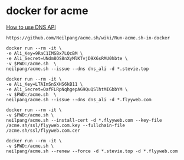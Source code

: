 # docker for acme

[How to use DNS API](https://github.com/Neilpang/acme.sh/blob/master/dnsapi/README.md)

`https://github.com/Neilpang/acme.sh/wiki/Run-acme.sh-in-docker`
```
docker run --rm -it \
-e Ali_Key=9RaC1IMSBx7LQcBM \
-e Ali_Secret=UNdm8OS8nXyMlKTvjD9X6sRMU0hbte \
-v $PWD:/acme.sh  \
neilpang/acme.sh --issue --dns dns_ali -d *.stevie.top

docker run --rm -it \
-e Ali_Key=LTAImSnSXHS6kB11 \
-e Ali_Secret=OafFLRpNqhgepAG9QuQSlhtMIGbbYM \
-v $PWD:/acme.sh  \
neilpang/acme.sh --issue --dns dns_ali -d *.flyyweb.com

docker run --rm -it \
-v $PWD:/acme.sh \
neilpang/acme.sh --install-cert -d *.flyyweb.com --key-file /acme.sh/ssl/flyyweb.com.key --fullchain-file /acme.sh/ssl/flyyweb.com.cer

docker run --rm -it \
-v $PWD:/acme.sh \
neilpang/acme.sh --renew --force -d *.stevie.top -d *.flyyweb.com
```